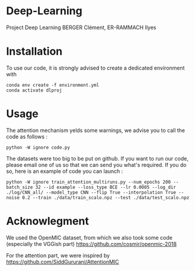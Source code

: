 # Deep-Learning
Project Deep Learning BERGER Clément, ER-RAMMACH Ilyes

# Installation
To use our code, it is strongly advised to create a dedicated environment with
```
conda env create -f environment.yml
conda activate dlproj
```

# Usage
The attention mechanism yelds some warnings, we advise you to call the code as follows :
```
python -W ignore code.py
```
The datasets were too big to be put on github. If you want to run our code, please email one of us so that we can send you what's required. If you do so, here is an example of code you can launch :
```
python -W ignore train_attention_multiruns.py --num_epochs 200 --batch_size 32 --id example --loss_type BCE --lr 0.0005 --log_dir ./log/CNN_all/ --model_type CNN --flip True --interpolation True --noise 0.2 --train ./data/train_scalo.npz --test ./data/test_scalo.npz 
```

# Acknowlegment
We used the OpenMIC dataset, from which we also took some code (especially the VGGish part)
https://github.com/cosmir/openmic-2018

For the attention part, we were inspired by https://github.com/SiddGururani/AttentionMIC
